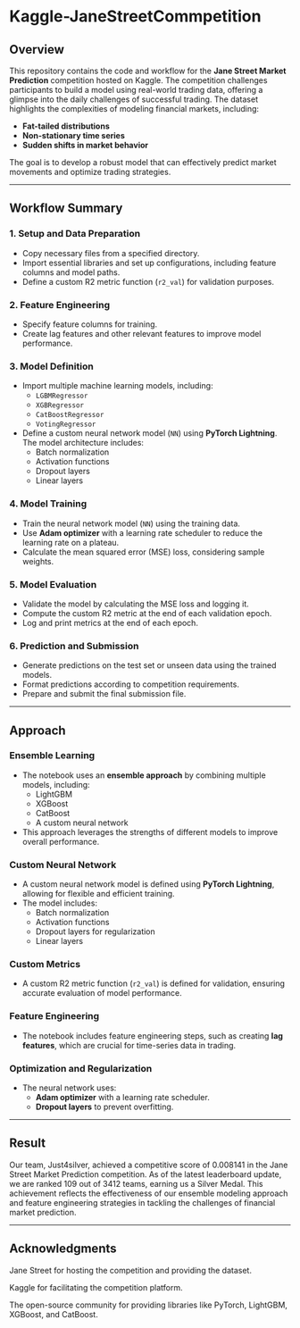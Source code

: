 # Kaggle-JaneStreetCommpetition

## Overview
This repository contains the code and workflow for the **Jane Street Market Prediction** competition hosted on Kaggle. The competition challenges participants to build a model using real-world trading data, offering a glimpse into the daily challenges of successful trading. The dataset highlights the complexities of modeling financial markets, including:

- **Fat-tailed distributions**
- **Non-stationary time series**
- **Sudden shifts in market behavior**

The goal is to develop a robust model that can effectively predict market movements and optimize trading strategies.

---

## Workflow Summary

### 1. **Setup and Data Preparation**
- Copy necessary files from a specified directory.
- Import essential libraries and set up configurations, including feature columns and model paths.
- Define a custom R2 metric function (`r2_val`) for validation purposes.

### 2. **Feature Engineering**
- Specify feature columns for training.
- Create lag features and other relevant features to improve model performance.

### 3. **Model Definition**
- Import multiple machine learning models, including:
  - `LGBMRegressor`
  - `XGBRegressor`
  - `CatBoostRegressor`
  - `VotingRegressor`
- Define a custom neural network model (`NN`) using **PyTorch Lightning**. The model architecture includes:
  - Batch normalization
  - Activation functions
  - Dropout layers
  - Linear layers

### 4. **Model Training**
- Train the neural network model (`NN`) using the training data.
- Use **Adam optimizer** with a learning rate scheduler to reduce the learning rate on a plateau.
- Calculate the mean squared error (MSE) loss, considering sample weights.

### 5. **Model Evaluation**
- Validate the model by calculating the MSE loss and logging it.
- Compute the custom R2 metric at the end of each validation epoch.
- Log and print metrics at the end of each epoch.

### 6. **Prediction and Submission**
- Generate predictions on the test set or unseen data using the trained models.
- Format predictions according to competition requirements.
- Prepare and submit the final submission file.

---

## Approach

### **Ensemble Learning**
- The notebook uses an **ensemble approach** by combining multiple models, including:
  - LightGBM
  - XGBoost
  - CatBoost
  - A custom neural network
- This approach leverages the strengths of different models to improve overall performance.

### **Custom Neural Network**
- A custom neural network model is defined using **PyTorch Lightning**, allowing for flexible and efficient training.
- The model includes:
  - Batch normalization
  - Activation functions
  - Dropout layers for regularization
  - Linear layers

### **Custom Metrics**
- A custom R2 metric function (`r2_val`) is defined for validation, ensuring accurate evaluation of model performance.

### **Feature Engineering**
- The notebook includes feature engineering steps, such as creating **lag features**, which are crucial for time-series data in trading.

### **Optimization and Regularization**
- The neural network uses:
  - **Adam optimizer** with a learning rate scheduler.
  - **Dropout layers** to prevent overfitting.

---
## Result
Our team, Just4silver, achieved a competitive score of 0.008141 in the Jane Street Market Prediction competition. As of the latest leaderboard update, we are ranked 109 out of 3412 teams, earning us a Silver Medal. This achievement reflects the effectiveness of our ensemble modeling approach and feature engineering strategies in tackling the challenges of financial market prediction.

---
## Acknowledgments
Jane Street for hosting the competition and providing the dataset.

Kaggle for facilitating the competition platform.

The open-source community for providing libraries like PyTorch, LightGBM, XGBoost, and CatBoost.